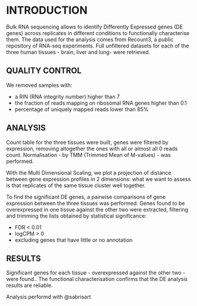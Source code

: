 # INTRODUCTION
Bulk RNA sequencing allows to identify Differently Expressed genes (DE genes) across replicates in different conditions to functionally characterise them.
The data used for the analysis comes from Recount3, a public repository of RNA-seq experiments. Full unfiltered datasets for each of the three human tissues - brain, liver and lung- were retrieved.   



## QUALITY CONTROL
We removed samples with:
- a RIN (RNA integrity number) higher than 7
- the fraction of reads mapping on ribosomal RNA genes higher than 0.1 
- percentage of uniquely mapped reads lower than 85% 


## ANALYSIS 
Count table for the three tissues were built, genes were filtered by expression, removing altogether the ones with all or almost all 0 reads count. 
Normalisation - by TMM (Trimmed Mean of M-values) - was performed.

With the Multi Dimensional Scaling, we plot a projection of distance between gene expression profiles in 2 dimensions: what we want to assess is that replicates of the same tissue cluster well together.

To find the significant DE genes, a pairwise comparisons of gene expression between the three tissues was performed. Genes found to be overexpressed in one tissue against the other two were extracted, filtering and trimming the lists obtained by statistical significance:
- FDR < 0.01
- logCPM > 0
- excluding genes that have little or no annotation


## RESULTS
Significant genes for each tissue - overexpressed against the other two - were found..
The functional characterisation confirms that the DE analysis results are reliable. 


Analysis performd with @sabrisart

